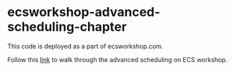 # ecsworkshop-advanced-scheduling-chapter

This code is deployed as a part of ecsworkshop.com.

Follow this [link](https://ecsworkshop.com/advanced_scheduling/) to walk through the advanced scheduling on ECS workshop.
